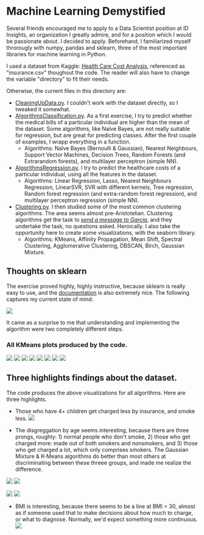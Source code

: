 # Machine Learning Demystified

Several friends encouraged me to apply to a Data Scientist position at ID Insights, an organization I greatly admire, and for a position which I would be passionate about. I decided to apply. Beforehand, I familiarized myself throrougly with numpy, pandas and sklearn, three of the most important libraries for machine learning in Python.

I used a dataset from Kaggle: [Health Care Cost Analysis](https://www.kaggle.com/flagma/health-care-cost-analysys-prediction-python/data), referenced as "insurance.csv" thoughout the code. The reader will also have to change the variable "directory" to fit their needs.

Otherwise, the current files in this directory are:

- [CleaningUpData.py](https://github.com/NunoSempere/nunosempere.github.io/blob/master/maths-prog/MachineLearningDemystified/CleaningUpData.py). I couldn't work with the dataset directly, so I tweaked it somewhat.
- [AlgorithmsClassification.py](https://github.com/NunoSempere/nunosempere.github.io/blob/master/maths-prog/MachineLearningDemystified/AlgorithmsClassification.py). As a first exercise, I try to predict whether the medical bills of a particular individual are higher than the mean of the dataset. Some algorithms, like Naïve Bayes, are not really suitable for regression, but are great for predicting classes. After the first couple of examples, I wrapp everything in a function.
  - Algorithms: Naïve Bayes (Bernoulli & Gaussian), Nearest Neighbours, Support Vector Machines, Decision Trees, Random Forests (and Extrarandom forests), and multilayer perceptron (simple NN).
- [AlgorithmsRegression.py](https://github.com/NunoSempere/nunosempere.github.io/blob/master/maths-prog/MachineLearningDemystified/AlgorithmsRegression.py). I try to predict the healthcare costs of a particular individual, using all the features in the dataset.
  - Algorithms: Linear Regression, Lasso, Nearest Neighbours Regression, LinearSVR, SVR with different kernels, Tree regression, Random forest regression (and extra-random forest regression), and multilayer perceptron regression (simple NN).
- [Clustering.py](https://github.com/NunoSempere/nunosempere.github.io/blob/master/maths-prog/MachineLearningDemystified/Clustering.py). I then studied some of the most common clustering algorithms. The area seems almost pre-Aristotelian. Clustering algorithms get the task to *[send a message to Garcia](https://courses.csail.mit.edu/6.803/pdf/hubbard1899.pdf)*, and they undertake the task, no questions asked. Heroically. I also take the opportunity here to create some visualizations, with the seaborn library.
  - Algorithms: KMeans, Affinity Propagation, Mean Shift, Spectral Clustering, Agglomerative Clustering, DBSCAN, Birch, Gaussian Mixture.

## Thoughts on sklearn

The exercise proved highly, highly instructive, because sklearn is really easy to use, and the [documentation](https://scikit-learn.org/stable/) is also extremely nice. The following captures my current state of mind:

![](https://data36.com/wp-content/uploads/2018/06/machineLearning.png)

It came as a surprise to me that understanding and implementing the algorithm were two completely different steps.

### All KMeans plots produced by the code.

![](KMeans-age.png)
![](KMeans-bmi.png)
![](KMeans-charges.png)
![](KMeans-children.png)
![](KMeans-cluster.png)
![](KMeans-region_numeric.png)
![](KMeans-sex_numeric.png)
![](KMeans-smoking_numeric.png)

## Three highlights findings about the dataset.

The code produces the above visualizations for all algorithms. Here are three highlights.

- Those who have 4+ children get charged less by insurance, and smoke less.
![](children-charge-smoking.png)

- The disgreggation by age seems interesting, because there are three prongs, roughly: 1) normal people who don't smoke, 2) those who get charged more: made out of both smokers and nonsmokers, and 3) those who get charged a lot, which only comprises smokers. The Gaussian Mixture & K-Means algorithms do better than most others at discriminating between these threee groups, and made me realize the difference.

![](GaussianMixture-age.png)
![](GaussianMixture-smoker_numeric.png)

![](age_charge_smoking.png)
![](AgglomerativeClustering-age.png)

- BMI is interesting, because there seems to be a line at BMI = 30, almost as if someone used that to make decisions about how much to charge, or what to diagnose. Normally, we'd expect something more continuous.
![](Birch-bmi.png)
